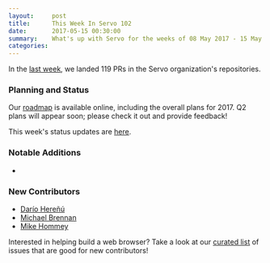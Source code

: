 ```yaml
---
layout:     post
title:      This Week In Servo 102
date:       2017-05-15 00:30:00
summary:    What's up with Servo for the weeks of 08 May 2017 - 15 May 2017
categories:
---
```


In the [last week](https://github.com/pulls?utf8=%E2%9C%93&q=is%3Apr+is%3Amerged+closed%3A2017-05-08..2017-05-15+user%3Aservo+),
we landed 119 PRs in the Servo organization's repositories.

### Planning and Status

Our [roadmap](https://github.com/servo/servo/wiki/Roadmap) is available online, including the overall plans for 2017.
Q2 plans will appear soon; please check it out and provide feedback!

This week's status updates are [here](https://www.standu.ps/project/servo/).

### Notable Additions

- 

### New Contributors

- [Darío Hereñú](https://github.com/kant)
- [Michael Brennan](https://github.com/brisad)
- [Mike Hommey](https://github.com/glandium)

Interested in helping build a web browser? Take a look at our [curated list](https://starters.servo.org/) of issues that are good for new contributors!
